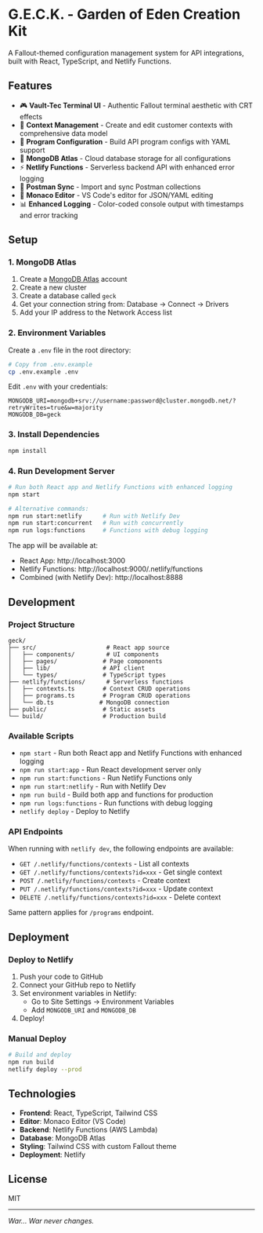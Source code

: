 # G.E.C.K. - Garden of Eden Creation Kit

A Fallout-themed configuration management system for API integrations, built with React, TypeScript, and Netlify Functions.

## Features

- 🎮 **Vault-Tec Terminal UI** - Authentic Fallout terminal aesthetic with CRT effects
- 📝 **Context Management** - Create and edit customer contexts with comprehensive data model
- 🔧 **Program Configuration** - Build API program configs with YAML support
- 💾 **MongoDB Atlas** - Cloud database storage for all configurations
- ⚡ **Netlify Functions** - Serverless backend API with enhanced error logging
- 🔄 **Postman Sync** - Import and sync Postman collections
- 🎨 **Monaco Editor** - VS Code's editor for JSON/YAML editing
- 📊 **Enhanced Logging** - Color-coded console output with timestamps and error tracking

## Setup

### 1. MongoDB Atlas

1. Create a [MongoDB Atlas](https://www.mongodb.com/cloud/atlas) account
2. Create a new cluster
3. Create a database called `geck`
4. Get your connection string from: Database → Connect → Drivers
5. Add your IP address to the Network Access list

### 2. Environment Variables

Create a `.env` file in the root directory:

```bash
# Copy from .env.example
cp .env.example .env
```

Edit `.env` with your credentials:
```env
MONGODB_URI=mongodb+srv://username:password@cluster.mongodb.net/?retryWrites=true&w=majority
MONGODB_DB=geck
```

### 3. Install Dependencies

```bash
npm install
```

### 4. Run Development Server

```bash
# Run both React app and Netlify Functions with enhanced logging
npm start

# Alternative commands:
npm run start:netlify      # Run with Netlify Dev
npm run start:concurrent   # Run with concurrently
npm run logs:functions     # Functions with debug logging
```

The app will be available at:
- React App: http://localhost:3000
- Netlify Functions: http://localhost:9000/.netlify/functions
- Combined (with Netlify Dev): http://localhost:8888

## Development

### Project Structure

```
geck/
├── src/                    # React app source
│   ├── components/         # UI components
│   ├── pages/             # Page components
│   ├── lib/               # API client
│   └── types/             # TypeScript types
├── netlify/functions/      # Serverless functions
│   ├── contexts.ts        # Context CRUD operations
│   ├── programs.ts        # Program CRUD operations
│   └── db.ts             # MongoDB connection
├── public/                # Static assets
└── build/                 # Production build
```

### Available Scripts

- `npm start` - Run both React app and Netlify Functions with enhanced logging
- `npm run start:app` - Run React development server only
- `npm run start:functions` - Run Netlify Functions only  
- `npm run start:netlify` - Run with Netlify Dev
- `npm run build` - Build both app and functions for production
- `npm run logs:functions` - Run functions with debug logging
- `netlify deploy` - Deploy to Netlify

### API Endpoints

When running with `netlify dev`, the following endpoints are available:

- `GET /.netlify/functions/contexts` - List all contexts
- `GET /.netlify/functions/contexts?id=xxx` - Get single context
- `POST /.netlify/functions/contexts` - Create context
- `PUT /.netlify/functions/contexts?id=xxx` - Update context
- `DELETE /.netlify/functions/contexts?id=xxx` - Delete context

Same pattern applies for `/programs` endpoint.

## Deployment

### Deploy to Netlify

1. Push your code to GitHub
2. Connect your GitHub repo to Netlify
3. Set environment variables in Netlify:
   - Go to Site Settings → Environment Variables
   - Add `MONGODB_URI` and `MONGODB_DB`
4. Deploy!

### Manual Deploy

```bash
# Build and deploy
npm run build
netlify deploy --prod
```

## Technologies

- **Frontend**: React, TypeScript, Tailwind CSS
- **Editor**: Monaco Editor (VS Code)
- **Backend**: Netlify Functions (AWS Lambda)
- **Database**: MongoDB Atlas
- **Styling**: Tailwind CSS with custom Fallout theme
- **Deployment**: Netlify

## License

MIT

---

*War... War never changes.*